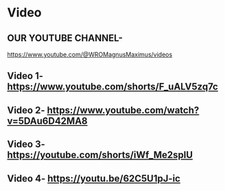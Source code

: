 Video
====

## OUR YOUTUBE CHANNEL- 
https://www.youtube.com/@WROMagnusMaximus/videos

## Video 1- https://www.youtube.com/shorts/F_uALV5zq7c

## Video 2- https://www.youtube.com/watch?v=5DAu6D42MA8

## Video 3- https://youtube.com/shorts/iWf_Me2splU

## Video 4- https://youtu.be/62C5U1pJ-ic 
